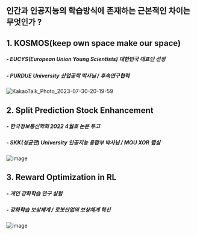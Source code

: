 ## 인간과 인공지능의 학습방식에 존재하는 근본적인 차이는 무엇인가 ? 


## 1. KOSMOS(keep own space make our space) 
##### - EUCYS(European Union Young Scientists) 대한민국 대표단 선정
##### - PURDUE University 산업공학 박사님 / 후속연구협력
![KakaoTalk_Photo_2023-07-30-20-19-59](https://github.com/ytgw2050/ytgw2050/assets/120427672/fbb3ea79-f05b-4c3a-b412-94695387e85f)

## 2. Split Prediction Stock Enhancement 
##### - 한국정보통신학회 2022 4월호 논문 투고
##### - SKK(성균관) University 인공지능 융합부 박사님 / MOU XOR 랩실 
![image](https://github.com/ytgw2050/ytgw2050/assets/120427672/b5f03211-8ec7-48be-8c63-af86810e64c6)

## 3. Reward Optimization in RL 
##### - 개인 강화학습 연구 실험
##### - 강화학습 보상체계 / 로봇산업의 보상체계 혁신
![image](https://github.com/ytgw2050/ytgw2050/assets/120427672/7acc06d5-a6ef-471e-a637-a6fcc4c049eb)


<!--
**ytgw2050/ytgw2050** is a ✨ _special_ ✨ repository because its `README.md` (this file) appears on your GitHub profile.

Here are some ideas to get you started:

- 🔭 I’m currently working on ...
- 🌱 I’m currently learning ...
- 👯 I’m looking to collaborate on ...
- 🤔 I’m looking for help with ...
- 💬 Ask me about ...
- 📫 How to reach me: ...
- 😄 Pronouns: ...
- ⚡ Fun fact: ...
-->
